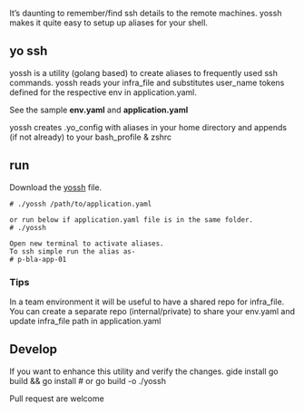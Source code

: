 It’s daunting to remember/find ssh details to the remote machines.
yossh makes it quite easy to setup up aliases for your shell.

## yo ssh
yossh is a utility (golang based) to create aliases to frequently used ssh commands.
yossh reads your infra_file and substitutes user_name tokens defined for the respective env in application.yaml.

See the sample **env.yaml** and **application.yaml**

yossh creates .yo_config with aliases in your home directory and appends (if not already) to your bash_profile & zshrc

## run
Download the [yossh](yossh) file.
    
    # ./yossh /path/to/application.yaml

    or run below if application.yaml file is in the same folder.
    # ./yossh

    Open new terminal to activate aliases.
    To ssh simple run the alias as-
    # p-bla-app-01
    
### Tips
In a team environment it will be useful to have a shared repo for infra_file.
You can create a separate repo (internal/private) to share your env.yaml and update infra_file path in application.yaml

## Develop
If you want to enhance this utility and verify the changes.
    gide install
    go build && go install # or 
    go build -o ./yossh

Pull request are welcome
    

